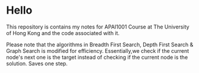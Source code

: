 # Hello

This repository is contains my notes for APAI1001 Course at The University of Hong Kong and the code associated with it.


Please note that the algorithms in Breadth First Search, Depth First Search & Graph Search is modified for efficiency. Essentially,we check if the current node's next one is the target instead of checking if the current node is the solution. Saves one step.
